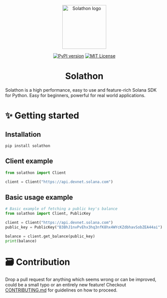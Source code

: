 <p align="center">
  <a href="#">
    <img
      alt="Solathon logo"
      src="https://solathon.vercel.app/solathon.svg"
      width="140"
    />
  </a>
</p>


<p align="center">
  <a href="https://pypi.org/project/solathon/" target="_blank"><img src="https://badge.fury.io/py/solathon.svg" alt="PyPI version"></a>
  <a href="https://github.com/GitBolt/solathon/blob/master/LICENSE" target="_blank"><img src="https://img.shields.io/badge/License-MIT-yellow.svg" alt="MIT License"></a>
  <br>
</p>

<h1 align="center">Solathon</h1>

Solathon is a high performance, easy to use and feature-rich Solana SDK for Python. Easy for beginners, powerful for real world applications.

# ✨ Getting started
## Installation
```
pip install solathon
```
## Client example
```python
from solathon import Client

client = Client("https://api.devnet.solana.com")
```
## Basic usage example
```python
# Basic example of fetching a public key's balance
from solathon import Client, PublicKey

client = Client("https://api.devnet.solana.com")
public_key = PublicKey("B3BhJ1nvPvEhx3hq3nfK8hx4WYcKZdbhavSobZEA44ai")

balance = client.get_balance(public_key)
print(balance)
```

# 🗃️ Contribution
Drop a pull request for anything which seems wrong or can be improved, could be a small typo or an entirely new feature! Checkout [CONTRIBUTING.md](CONTRIBUTING.md) for guidelines on how to proceed.

